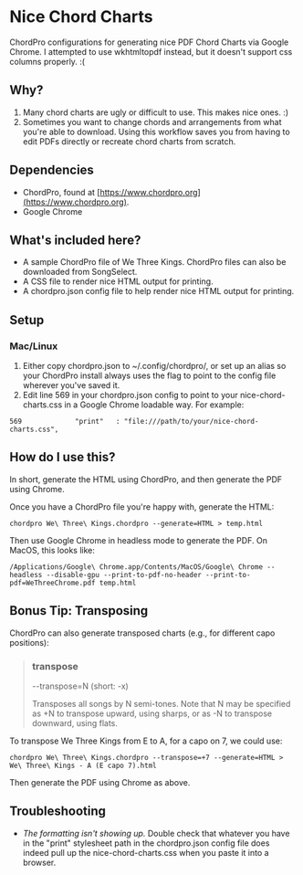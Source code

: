 # Nice Chord Charts
 ChordPro configurations for generating nice PDF Chord Charts via Google Chrome. I attempted to use wkhtmltopdf instead, but it doesn't support css columns properly. :(
 
## Why?
1. Many chord charts are ugly or difficult to use. This makes nice ones. :)
2. Sometimes you want to change chords and arrangements from what you're able to download. Using this workflow saves you from having to edit PDFs directly or recreate chord charts from scratch.
 
## Dependencies
- ChordPro, found at [https://www.chordpro.org](https://www.chordpro.org).
- Google Chrome

## What's included here?
- A sample ChordPro file of We Three Kings. ChordPro files can also be downloaded from SongSelect.
- A CSS file to render nice HTML output for printing.
- A chordpro.json config file to help render nice HTML output for printing.

## Setup

### Mac/Linux
1. Either copy chordpro.json to ~/.config/chordpro/, or set up an alias so your ChordPro install always uses the flag to point to the config file wherever you've saved it.
2. Edit line 569 in your chordpro.json config to point to your nice-chord-charts.css in a Google Chrome loadable way. For example:

`569             "print"   : "file:///path/to/your/nice-chord-charts.css",`

## How do I use this?
In short, generate the HTML using ChordPro, and then generate the PDF using Chrome.

Once you have a ChordPro file you're happy with, generate the HTML:

`chordpro We\ Three\ Kings.chordpro --generate=HTML > temp.html`

Then use Google Chrome in headless mode to generate the PDF. On MacOS, this looks like:

`/Applications/Google\ Chrome.app/Contents/MacOS/Google\ Chrome --headless --disable-gpu --print-to-pdf-no-header --print-to-pdf=WeThreeChrome.pdf temp.html`

## Bonus Tip: Transposing
ChordPro can also generate transposed charts (e.g., for different capo positions):

> ### transpose
> 
> --transpose=N (short: -x)
> 
> Transposes all songs by N semi-tones. Note that N may be specified as +N to transpose upward, using sharps, or as -N to transpose downward, using flats.

To transpose We Three Kings from E to A, for a capo on 7, we could use:

`chordpro We\ Three\ Kings.chordpro --transpose=+7 --generate=HTML > We\ Three\ Kings - A (E capo 7).html`

Then generate the PDF using Chrome as above.

## Troubleshooting
- *The formatting isn't showing up.* Double check that whatever you have in the "print" stylesheet path in the chordpro.json config file does indeed pull up the nice-chord-charts.css when you paste it into a browser.
